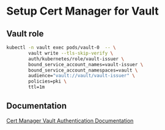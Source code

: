 # Setup Cert Manager for Vault

## Vault role

```sh
kubectl -n vault exec pods/vault-0  -- \
        vault write --tls-skip-verify \
        auth/kubernetes/role/vault-issuer \
        bound_service_account_names=vault-issuer \
        bound_service_account_namespaces=vault \
        audience="vault://vault/vault-issuer" \
        policies=pki \
        ttl=1m
```

## Documentation

[Cert Manager Vault Authentication Documentation](https://cert-manager.io/docs/configuration/vault/#option-2-vault-authentication-method-use-kubernetes-auth)
